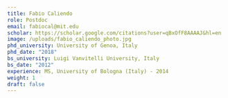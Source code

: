 ```yaml
---
title: Fabio Caliendo
role: Postdoc
email: fabiocal@mit.edu
scholar: https://scholar.google.com/citations?user=qBxOfF8AAAAJ&hl=en
image: /uploads/fabio_caliendo_photo.jpg
phd_university: University of Genoa, Italy
phd_date: "2018"
bs_university: Luigi Vanvitelli University, Italy
bs_date: "2012"
experience: MS, University of Bologna (Italy) - 2014
weight: 1
draft: false
---
```

